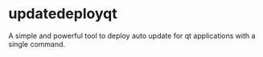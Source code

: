 # updatedeployqt
A simple and powerful tool to deploy auto update for qt applications with a single command.
